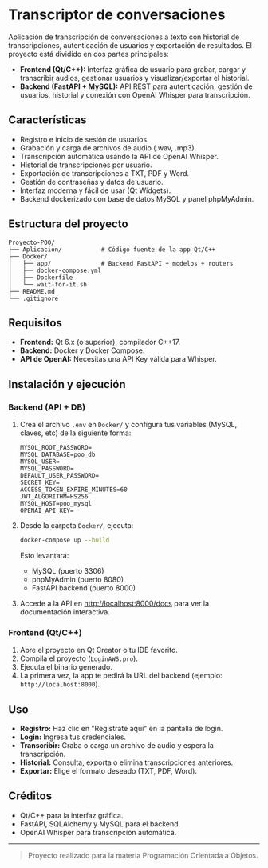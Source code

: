 # Transcriptor de conversaciones

Aplicación de transcripción de conversaciones a texto con historial de transcripciones, autenticación de usuarios y exportación de resultados. El proyecto está dividido en dos partes principales:

- **Frontend (Qt/C++):** Interfaz gráfica de usuario para grabar, cargar y transcribir audios, gestionar usuarios y visualizar/exportar el historial.
- **Backend (FastAPI + MySQL):** API REST para autenticación, gestión de usuarios, historial y conexión con OpenAI Whisper para transcripción.

## Características

- Registro e inicio de sesión de usuarios.
- Grabación y carga de archivos de audio (.wav, .mp3).
- Transcripción automática usando la API de OpenAI Whisper.
- Historial de transcripciones por usuario.
- Exportación de transcripciones a TXT, PDF y Word.
- Gestión de contraseñas y datos de usuario.
- Interfaz moderna y fácil de usar (Qt Widgets).
- Backend dockerizado con base de datos MySQL y panel phpMyAdmin.

## Estructura del proyecto

```
Proyecto-POO/
├── Aplicacion/           # Código fuente de la app Qt/C++
├── Docker/
│   ├── app/              # Backend FastAPI + modelos + routers
│   ├── docker-compose.yml
│   ├── Dockerfile
│   └── wait-for-it.sh
├── README.md
└── .gitignore
```

## Requisitos

- **Frontend:** Qt 6.x (o superior), compilador C++17.
- **Backend:** Docker y Docker Compose.
- **API de OpenAI:** Necesitas una API Key válida para Whisper.

## Instalación y ejecución

### Backend (API + DB)

1. Crea el archivo `.env` en `Docker/` y configura tus variables (MySQL, claves, etc) de la siguiente forma:

    ```
    MYSQL_ROOT_PASSWORD=
    MYSQL_DATABASE=poo_db
    MYSQL_USER=
    MYSQL_PASSWORD=
    DEFAULT_USER_PASSWORD=
    SECRET_KEY=
    ACCESS_TOKEN_EXPIRE_MINUTES=60
    JWT_ALGORITHM=HS256
    MYSQL_HOST=poo_mysql
    OPENAI_API_KEY=
    ```

2. Desde la carpeta `Docker/`, ejecuta:

   ```sh
   docker-compose up --build
   ```

   Esto levantará:
   - MySQL (puerto 3306)
   - phpMyAdmin (puerto 8080)
   - FastAPI backend (puerto 8000)

3. Accede a la API en [http://localhost:8000/docs](http://localhost:8000/docs) para ver la documentación interactiva.

### Frontend (Qt/C++)

1. Abre el proyecto en Qt Creator o tu IDE favorito.
2. Compila el proyecto (`LoginAWS.pro`).
3. Ejecuta el binario generado.
4. La primera vez, la app te pedirá la URL del backend (ejemplo: `http://localhost:8000`).

## Uso

- **Registro:** Haz clic en "Regístrate aquí" en la pantalla de login.
- **Login:** Ingresa tus credenciales.
- **Transcribir:** Graba o carga un archivo de audio y espera la transcripción.
- **Historial:** Consulta, exporta o elimina transcripciones anteriores.
- **Exportar:** Elige el formato deseado (TXT, PDF, Word).

## Créditos

- Qt/C++ para la interfaz gráfica.
- FastAPI, SQLAlchemy y MySQL para el backend.
- OpenAI Whisper para transcripción automática.

---

> Proyecto realizado para la materia Programación Orientada a Objetos.
